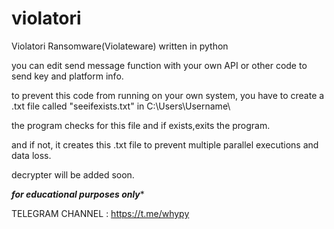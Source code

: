 # violatori
Violatori Ransomware(Violateware) written in python

you can edit send message function with your own API or other code to send key and platform info.

to prevent this code from running on your own system, you have to create a .txt file called "seeifexists.txt" in C:\Users\Username\

the program checks for this file and if exists,exits the program.

and if not, it creates this .txt file to prevent multiple parallel executions and data loss.

decrypter will be added soon.

***for educational purposes only****

TELEGRAM CHANNEL : https://t.me/whypy
